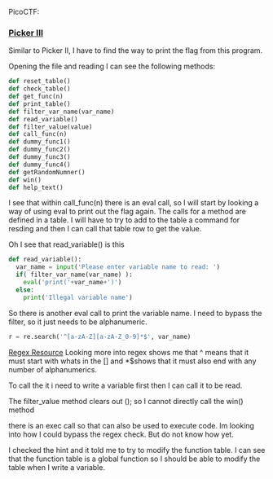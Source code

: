 PicoCTF:

###  [Picker III](https://play.picoctf.org/playlists/2?m=40)
Similar to Picker II, I have to find the way to print the flag from this program.

Opening the file and reading I can see the following methods:
```python
def reset_table()
def check_table()
def get_func(n)
def print_table()
def filter_var_name(var_name)
def read_variable()
def filter_value(value)
def call_func(n)
def dummy_func1()
def dummy_func2()
def dummy_func3()
def dummy_func4()
def getRandomNumner()
def win()
def help_text()
```

I see that within call_func(n) there is an eval call, so I will start by looking a way of using eval to print out the flag again.
The calls for a method are defined in a table. I will have to try to add to the table a command for resding and then I can call that table row to get the value.

Oh I see that read_variable() is this 
```python 
def read_variable():
  var_name = input('Please enter variable name to read: ')
  if( filter_var_name(var_name) ):
    eval('print('+var_name+')')
  else:
    print('Illegal variable name')
```

So there is another eval call to print the variable name. I need to bypass the filter, so it just needs to be alphanumeric. 

```python
r = re.search('^[a-zA-Z][a-zA-Z_0-9]*$', var_name)
```
[Regex Resource](https://regexr.com/)
Looking more into regex shows me that ^ means that it must start with whats in the \[] and \*$shows that it must also end with any number of alphanumerics.


To call the it i need to write a variable first then I can call it to be read.


The filter_value method clears out (); so I cannot directly call the win() method

there is an exec call so that can also be used to execute code.
Im looking into how I could bypass the regex check. But do not know how yet.

I checked the hint and it told me to try to modify the function table.
I can see that the function table is a global function so I should be able to modify the table when I write a variable.

